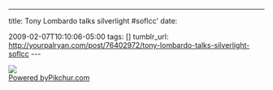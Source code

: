 ---
title: Tony Lombardo talks silverlight \#soflcc\'
date:

 2009-02-07T10:10:06-05:00 
tags:  [] 
tumblr_url:
http://yourpalryan.com/post/76402972/tony-lombardo-talks-silverlight-soflcc
\-\--

[![](https://s3.amazonaws.com/pikchurimages/pic_jv5_m.jpg)\
Powered by](http://pikchur.com/jv5)[Pikchur.com](http://pikchur.com)
